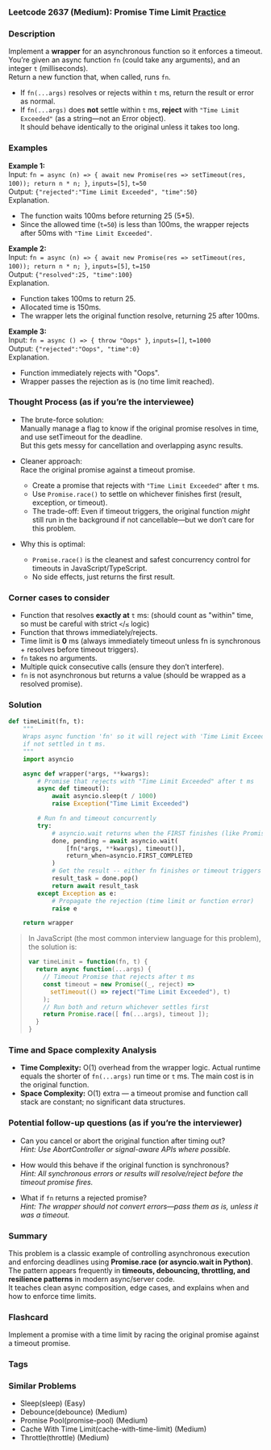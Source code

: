 ### Leetcode 2637 (Medium): Promise Time Limit [Practice](https://leetcode.com/problems/promise-time-limit)

### Description  
Implement a **wrapper** for an asynchronous function so it enforces a timeout.  
You’re given an async function `fn` (could take any arguments), and an integer `t` (milliseconds).  
Return a new function that, when called, runs `fn`.  
- If `fn(...args)` resolves or rejects within `t` ms, return the result or error as normal.  
- If `fn(...args)` does **not** settle within `t` ms, **reject** with `"Time Limit Exceeded"` (as a string—not an Error object).  
It should behave identically to the original unless it takes too long.

### Examples  

**Example 1:**  
Input: `fn = async (n) => { await new Promise(res => setTimeout(res, 100)); return n * n; }`, `inputs=[5]`, `t=50`  
Output: `{"rejected":"Time Limit Exceeded", "time":50}`  
Explanation.  
- The function waits 100ms before returning 25 (5\*5).
- Since the allowed time (`t=50`) is less than 100ms, the wrapper rejects after 50ms with `"Time Limit Exceeded"`.  

**Example 2:**  
Input: `fn = async (n) => { await new Promise(res => setTimeout(res, 100)); return n * n; }`, `inputs=[5]`, `t=150`  
Output: `{"resolved":25, "time":100}`  
Explanation.  
- Function takes 100ms to return 25.  
- Allocated time is 150ms.  
- The wrapper lets the original function resolve, returning 25 after 100ms.

**Example 3:**  
Input: `fn = async () => { throw "Oops" }`, `inputs=[]`, `t=1000`  
Output: `{"rejected":"Oops", "time":0}`  
Explanation.  
- Function immediately rejects with "Oops".
- Wrapper passes the rejection as is (no time limit reached).

### Thought Process (as if you’re the interviewee)  
- The brute-force solution:  
  Manually manage a flag to know if the original promise resolves in time, and use setTimeout for the deadline.  
  But this gets messy for cancellation and overlapping async results.

- Cleaner approach:  
  Race the original promise against a timeout promise.  
  - Create a promise that rejects with `"Time Limit Exceeded"` after `t` ms.
  - Use `Promise.race()` to settle on whichever finishes first (result, exception, or timeout).
  - The trade-off: Even if timeout triggers, the original function *might* still run in the background if not cancellable—but we don’t care for this problem.

- Why this is optimal:  
  - `Promise.race()` is the cleanest and safest concurrency control for timeouts in JavaScript/TypeScript.  
  - No side effects, just returns the first result.

### Corner cases to consider  
- Function that resolves **exactly at** `t` ms: (should count as "within" time, so must be careful with strict `<`/`≤` logic)
- Function that throws immediately/rejects.
- Time limit is **0** ms (always immediately timeout unless fn is synchronous + resolves before timeout triggers).
- `fn` takes no arguments.
- Multiple quick consecutive calls (ensure they don’t interfere).
- `fn` is not asynchronous but returns a value (should be wrapped as a resolved promise).

### Solution

```python
def timeLimit(fn, t):
    """
    Wraps async function 'fn' so it will reject with 'Time Limit Exceeded'
    if not settled in t ms.
    """
    import asyncio

    async def wrapper(*args, **kwargs):
        # Promise that rejects with "Time Limit Exceeded" after t ms
        async def timeout():
            await asyncio.sleep(t / 1000)
            raise Exception("Time Limit Exceeded")

        # Run fn and timeout concurrently
        try:
            # asyncio.wait returns when the FIRST finishes (like Promise.race)
            done, pending = await asyncio.wait(
                [fn(*args, **kwargs), timeout()],
                return_when=asyncio.FIRST_COMPLETED
            )
            # Get the result -- either fn finishes or timeout triggers
            result_task = done.pop()
            return await result_task
        except Exception as e:
            # Propagate the rejection (time limit or function error)
            raise e

    return wrapper
```

> In JavaScript (the most common interview language for this problem), the solution is:
>
> ```javascript
> var timeLimit = function(fn, t) {
>   return async function(...args) {
>     // Timeout Promise that rejects after t ms
>     const timeout = new Promise((_, reject) =>
>       setTimeout(() => reject("Time Limit Exceeded"), t)
>     );
>     // Run both and return whichever settles first
>     return Promise.race([ fn(...args), timeout ]);
>   }
> }
> ```

### Time and Space complexity Analysis  

- **Time Complexity:** O(1) overhead from the wrapper logic. Actual runtime equals the shorter of `fn(...args)` run time or `t` ms. The main cost is in the original function.
- **Space Complexity:** O(1) extra — a timeout promise and function call stack are constant; no significant data structures.

### Potential follow-up questions (as if you’re the interviewer)  

- Can you cancel or abort the original function after timing out?  
  *Hint: Use AbortController or signal-aware APIs where possible.*
  
- How would this behave if the original function is synchronous?  
  *Hint: All synchronous errors or results will resolve/reject before the timeout promise fires.*

- What if `fn` returns a rejected promise?  
  *Hint: The wrapper should not convert errors—pass them as is, unless it was a timeout.*

### Summary
This problem is a classic example of controlling asynchronous execution and enforcing deadlines using **Promise.race (or asyncio.wait in Python)**.  
The pattern appears frequently in **timeouts, debouncing, throttling, and resilience patterns** in modern async/server code.  
It teaches clean async composition, edge cases, and explains when and how to enforce time limits.


### Flashcard
Implement a promise with a time limit by racing the original promise against a timeout promise.

### Tags

### Similar Problems
- Sleep(sleep) (Easy)
- Debounce(debounce) (Medium)
- Promise Pool(promise-pool) (Medium)
- Cache With Time Limit(cache-with-time-limit) (Medium)
- Throttle(throttle) (Medium)